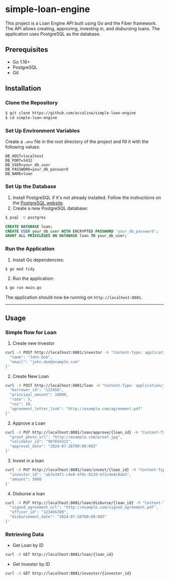 # simple-loan-engine

This project is a Loan Engine API built using Go and the Fiber framework. The API allows creating, approving, investing in, and disbursing loans. The application uses PostgreSQL as the database.

## Prerequisites

- Go 1.16+
- PostgreSQL
- Git

## Installation

### Clone the Repository

```sh
$ git clone https://github.com/accalina/simple-loan-engine
$ cd simple-loan-engine
```

### Set Up Environment Variables
Create a `.env` file in the root directory of the project and fill it with the following values:
```
DB_HOST=localhost
DB_PORT=5432
DB_USER=your_db_user
DB_PASSWORD=your_db_password
DB_NAME=loan
```

### Set Up the Database
1. Install PostgreSQL if it's not already installed. Follow the instructions on the [PostgreSQL website](https://www.postgresql.org/download/).
2. Create a new PostgreSQL database:
```sh
$ psql -U postgres
```

```sql
CREATE DATABASE loan;
CREATE USER your_db_user WITH ENCRYPTED PASSWORD 'your_db_password';
GRANT ALL PRIVILEGES ON DATABASE loan TO your_db_user;
```

### Run the Application
1. Install Go dependencies:
```sh
$ go mod tidy
```

2. Run the application:
```sh
$ go run main.go
```

The application should now be running on `http://localhost:8081`.
___
## Usage

### Simple flow for Loan
1. Create new Investor
```sh
curl -X POST http://localhost:8081/investor -H "Content-Type: application/json" -d '{
  "name": "John Doe",
  "email": "john.doe@example.com"
}'
```

2. Create New Loan
```sh
curl -X POST http://localhost:8081/loan -H "Content-Type: application/json" -d '{
  "borrower_id": "123456",
  "principal_amount": 10000,
  "rate": 5,
  "roi": 10,
  "agreement_letter_link": "http://example.com/agreement.pdf"
}'
```

2. Approve a Loan
```sh
curl -X PUT http://localhost:8081/loan/approve/{loan_id} -H "Content-Type: application/json" -d '{
  "proof_photo_url": "http://example.com/proof.jpg",
  "validator_id": "987654321",
  "approval_date": "2024-07-26T00:00:00Z"
}'
```

3. Invest in a loan
```sh
curl -X PUT http://localhost:8081/loan/invest/{loan_id} -H "Content-Type: application/json" -d '{
  "investor_id": "ab7e34f1-c4e8-4f8c-812d-b72c4e4c8ab3",
  "amount": 5000
}'
```

4. Disburse a loan
```sh
curl -X PUT http://localhost:8081/loan/disburse/{loan_id} -H "Content-Type: application/json" -d '{
  "signed_agreement_url": "http://example.com/signed_agreement.pdf",
  "officer_id": "123456789",
  "disbursement_date": "2024-07-26T00:00:00Z"
}'
```

### Retrieving Data
- Get Loan by ID
```sh
curl -X GET http://localhost:8081/loan/{loan_id}
```

- Get Investor by ID
```sh
curl -X GET http://localhost:8081/investor/{investor_id}
```